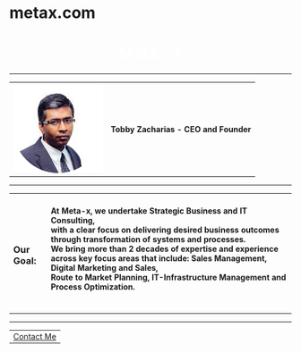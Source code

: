 # metax.com
<html lang="en" dir="ltr">
  <head>
    <meta charset="utf-8">    
    <link rel="stylesheet" href="css/styles.css">
  </head>
  <body>
<center>
  <h1 style="color:white">Meta - x</h1>
</center>
    <hr>
    <table cellspacing="50">
      <tr>
        <td><img src="download2.png" alt=""></td>
        <td><h4>Tobby Zacharias - CEO and Founder</h4></td>
      </tr>
    </table>
    <hr>
    <table cellspacing="50" noshade>
      <tr>
        <td><h3>Our Goal:<br></h3></td>
        <td><h4>At Meta-x, we undertake Strategic Business and IT Consulting, <br>
           with a clear focus on delivering desired business outcomes through transformation of systems and processes. <br>
           We bring more than 2 decades of expertise and experience across key focus areas that include: Sales Management, Digital Marketing and Sales, <br>
           Route to Market Planning, IT-Infrastructure Management and Process Optimization. </h4><br></td>
      </tr>
    </table>
    <table>
      <tr>
        <hr>
        <td> <a href="My Contact Details.html">Contact Me</a> </td>
      </tr>
    </table>
  </body>
</html>

